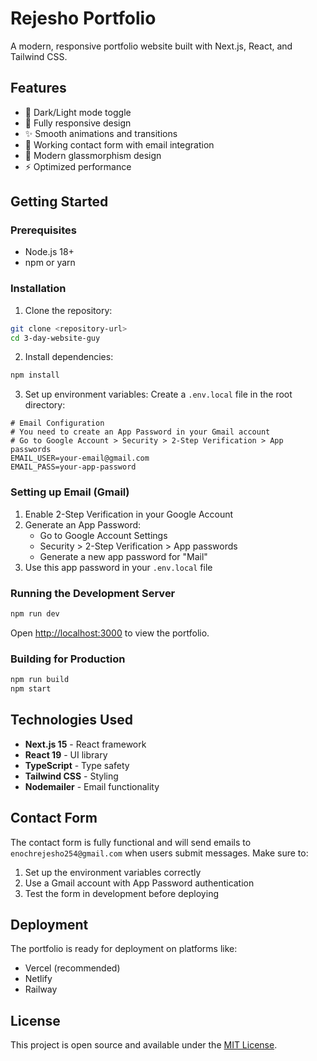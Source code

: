 # Rejesho Portfolio

A modern, responsive portfolio website built with Next.js, React, and Tailwind CSS.

## Features

- 🌙 Dark/Light mode toggle
- 📱 Fully responsive design
- ✨ Smooth animations and transitions
- 📧 Working contact form with email integration
- 🎨 Modern glassmorphism design
- ⚡ Optimized performance

## Getting Started

### Prerequisites

- Node.js 18+ 
- npm or yarn

### Installation

1. Clone the repository:
```bash
git clone <repository-url>
cd 3-day-website-guy
```

2. Install dependencies:
```bash
npm install
```

3. Set up environment variables:
Create a `.env.local` file in the root directory:
```env
# Email Configuration
# You need to create an App Password in your Gmail account
# Go to Google Account > Security > 2-Step Verification > App passwords
EMAIL_USER=your-email@gmail.com
EMAIL_PASS=your-app-password
```

### Setting up Email (Gmail)

1. Enable 2-Step Verification in your Google Account
2. Generate an App Password:
   - Go to Google Account Settings
   - Security > 2-Step Verification > App passwords
   - Generate a new app password for "Mail"
3. Use this app password in your `.env.local` file

### Running the Development Server

```bash
npm run dev
```

Open [http://localhost:3000](http://localhost:3000) to view the portfolio.

### Building for Production

```bash
npm run build
npm start
```

## Technologies Used

- **Next.js 15** - React framework
- **React 19** - UI library
- **TypeScript** - Type safety
- **Tailwind CSS** - Styling
- **Nodemailer** - Email functionality

## Contact Form

The contact form is fully functional and will send emails to `enochrejesho254@gmail.com` when users submit messages. Make sure to:

1. Set up the environment variables correctly
2. Use a Gmail account with App Password authentication
3. Test the form in development before deploying

## Deployment

The portfolio is ready for deployment on platforms like:
- Vercel (recommended)
- Netlify
- Railway

## License

This project is open source and available under the [MIT License](LICENSE).
